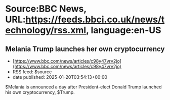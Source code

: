 # Source:BBC News, URL:https://feeds.bbci.co.uk/news/technology/rss.xml, language:en-US

## Melania Trump launches her own cryptocurrency
 - [https://www.bbc.com/news/articles/c98y47vrv2jo](https://www.bbc.com/news/articles/c98y47vrv2jo)
 - RSS feed: $source
 - date published: 2025-01-20T03:54:13+00:00

$Melania is announced a day after President-elect Donald Trump launched his own cryptocurrency, $Trump.

